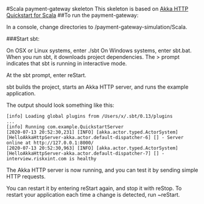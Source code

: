 #Scala payment-gateway skeleton
This skeleton is based on [Akka HTTP Quickstart for Scala](https://developer.lightbend.com/guides/akka-http-quickstart-scala/)
##To run the payment-gateway:

In a console, change directories to /payment-gateway-simulation/Scala.

###Start sbt:

On OSX or Linux systems, enter ./sbt
On Windows systems, enter sbt.bat.
When you run sbt, it downloads project dependencies. The > prompt indicates that sbt is running in interactive mode.

At the sbt prompt, enter reStart.

sbt builds the project, starts an Akka HTTP server, and runs the example application.

The output should look something like this:
```
[info] Loading global plugins from /Users/x/.sbt/0.13/plugins
...
[info] Running com.example.QuickstartServer
[2020-07-13 20:52:30,231] [INFO] [akka.actor.typed.ActorSystem] [HelloAkkaHttpServer-akka.actor.default-dispatcher-6] [] - Server online at http://127.0.0.1:8000/
[2020-07-13 20:52:30,963] [INFO] [akka.actor.typed.ActorSystem] [HelloAkkaHttpServer-akka.actor.default-dispatcher-7] [] - interview.riskxint.com is healthy
```
The Akka HTTP server is now running, and you can test it by sending simple HTTP requests.

You can restart it by entering reStart again, and stop it with reStop. To restart your application each time a change is detected, run ~reStart.
